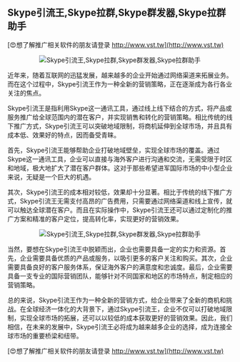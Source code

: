 ## **Skype引流王,Skype拉群,Skype群发器,Skype拉群助手**

[😍想了解推广相关软件的朋友请登录 http://www.vst.tw](http://www.vst.tw)

 <center><img src="https://vst.tw/MP4/tuiguang/png/3.png" alt="Skype引流王,Skype拉群,Skype群发器,Skype拉群助手"></center>

近年来，随着互联网的迅猛发展，越来越多的企业开始通过网络渠道来拓展业务。而在这个过程中，Skype引流王作为一种全新的营销策略，正在逐渐成为各行各业关注的焦点。

Skype引流王是指利用Skype这一通讯工具，通过线上线下结合的方式，将产品或服务推广给全球范围内的潜在客户，并实现销售和转化的营销策略。相比传统的线下推广方式，Skype引流王可以突破地域限制，将商机延伸到全球市场，并且具有成本低、效果好的特点，因而备受青睐。

首先，Skype引流王能够帮助企业打破地域壁垒，实现全球市场的覆盖。通过Skype这一通讯工具，企业可以直接与海外客户进行沟通和交流，无需受限于时区和地域，极大地扩大了潜在客户群体。这对于那些希望进军国际市场的中小型企业来说，无疑是一个巨大的机遇。

其次，Skype引流王的成本相对较低，效果却十分显著。相比于传统的线下推广方式，Skype引流王无需支付高昂的广告费用，只需要通过网络渠道和线上宣传，就可以触达全球潜在客户。而且在实际操作中，Skype引流王还可以通过定制化的推广方案和精准的客户定位，提高转化率，实现更好的营销效果。

 <center><img src="https://vst.tw/MP4/tuiguang/png/8.png" alt="Skype引流王,Skype拉群,Skype群发器,Skype拉群助手"></center>

当然，要想在Skype引流王中脱颖而出，企业也需要具备一定的实力和资源。首先，企业需要具备优质的产品或服务，以吸引更多的客户关注和购买。其次，企业需要具备良好的客户服务体系，保证海外客户的满意度和忠诚度。最后，企业需要具备一支专业的国际营销团队，能够针对不同国家和地区的市场特点，制定相应的营销策略。

总的来说，Skype引流王作为一种全新的营销方式，给企业带来了全新的商机和挑战。在全球经济一体化的大背景下，通过Skype引流王，企业不仅可以打破地域限制，实现全球市场的拓展，还可以以较低的成本获取更好的营销效果。因此，我们相信，在未来的发展中，Skype引流王必将成为越来越多企业的选择，成为连接全球市场的重要桥梁和纽带。

[😍想了解推广相关软件的朋友请登录 http://www.vst.tw](http://www.vst.tw)



